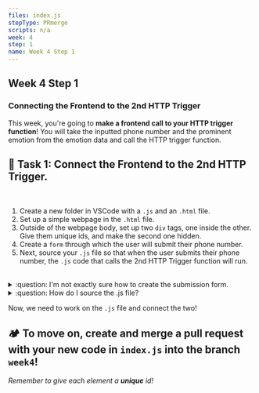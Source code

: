 ```yaml
---
files: index.js
stepType: PRmerge
scripts: n/a
week: 4
step: 1
name: Week 4 Step 1
---
```


## Week 4 Step 1

### Connecting the Frontend to the 2nd HTTP Trigger

This week, you're going to **make a frontend call to your HTTP trigger function**! You will take the inputted phone number and the prominent emotion from the emotion data and call the HTTP trigger function. 

## **:pencil: Task 1: Connect the Frontend to the 2nd HTTP Trigger.** <br>

</br>

1. Create a new folder in VSCode with a `.js` and an `.html` file.
2. Set up a simple webpage in the `.html` file.
3. Outside of the webpage body, set up two `div` tags, one inside the other. Give them unique ids, and make the second one hidden.
4. Create a `form` through which the user will submit their phone number.
5. Next, source your `.js` file so that when the user submits their phone number, the `.js` code that calls the 2nd HTTP Trigger function will run.

</br>

<details>
<summary>:question: I'm not exactly sure how to create the submission form.</summary>
  </br>

The form should look something like this:

```html

<form id="FILL_THIS_IN">

  <input type="text" name="phone" id="FILL_THIS_IN" accept="10" placeholder="FILL_THIS_IN">
  <input type="submit" value="FILL_THIS_IN" id="UNIQUE_ID_HERE"></input>

</form>

```

The first `<input>` tag creates a text input box (see `type="text"`?) where the user can enter their phone number.

The second `<input>` tag creates a submission button that, when clicked, makes the `.js` code (which we will create in a later step) run. This code will call the 2nd HTTP Trigger function you coded last week!

  <br>
</details>

<details>
<summary>:question: How do I source the .js file?</summary>
  </br>

The sourcing should look like this:

```html

<script src="https://ajax.googleapis.com/ajax/libs/jquery/1.11.3/jquery.min.js"></script>
<script>window.jQuery || document.write('<script src="../../assets/js/vendor/jquery.min.js"><\/script>')</script>
<script src="ENTER_JS_FILE_NAME" type="text/javascript"></script>

```

Now, once we complete the `.js` file, you will be able to connect your `html` and `js` code!

  <br>
</details>

Now, we need to work on the `.js` file and connect the two!

## **:camping: To move on, create and merge a pull request with your new code in `index.js` into the branch `week4`!**

_Remember to give each element a **unique** id!_
